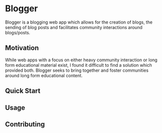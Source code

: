 # Blogger

Blogger is a blogging web app which allows for the creation of blogs, the sending of blog posts and facilitates community interactions around blogs/posts.

## Motivation
While web apps with a focus on either heavy community interaction or long form educational material exist, I found it difficult to find a solution which provided both. Blogger seeks to bring together and foster communities around long form educational content.

## Quick Start


## Usage


## Contributing
